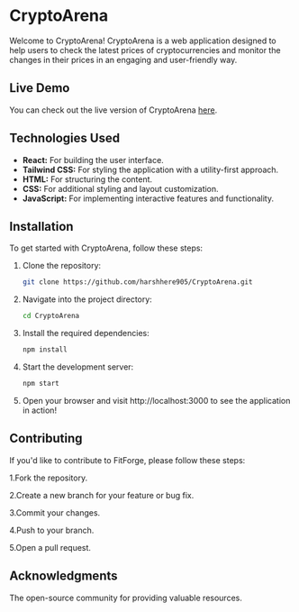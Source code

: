 # CryptoArena

Welcome to CryptoArena! CryptoArena is a web application designed to help users to check the latest prices of cryptocurrencies and monitor the changes in their prices in an engaging and user-friendly way.

## Live Demo

You can check out the live version of CryptoArena [here](https://crypto-arena-grand.netlify.app/).

## Technologies Used

- **React:** For building the user interface.
- **Tailwind CSS:** For styling the application with a utility-first approach.
- **HTML:** For structuring the content.
- **CSS:** For additional styling and layout customization.
- **JavaScript:** For implementing interactive features and functionality.

## Installation

To get started with CryptoArena, follow these steps:

1. Clone the repository:
   ```bash
   git clone https://github.com/harshhere905/CryptoArena.git
2. Navigate into the project directory:
   ```bash
   cd CryptoArena
3. Install the required dependencies:
   ```bash
   npm install
4. Start the development server:
   ```bash
   npm start
5. Open your browser and visit http://localhost:3000 to see the application in action!

## Contributing
If you'd like to contribute to FitForge, please follow these steps:

1.Fork the repository.

2.Create a new branch for your feature or bug fix.

3.Commit your changes.

4.Push to your branch.

5.Open a pull request.

## Acknowledgments
The open-source community for providing valuable resources.
